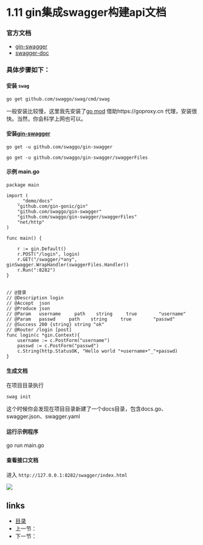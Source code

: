 # 1.11 gin集成swagger构建api文档

### 官方文档

- [gin-swagger](https://github.com/swaggo/gin-swagger)
- [swagger-doc](https://swaggo.github.io/swaggo.io/declarative_comments_format/)

### 具体步骤如下：

#### 安装 `swag`

```
go get github.com/swaggo/swag/cmd/swag
```

一般安装比较慢，这里我先安装了[go mod](https://github.com/guyan0319/golang_development_notes/blob/master/zh/1.10.md) 借助https://goproxy.cn 代理，安装很快。当然，你会科学上网也可以。

#### 安装[gin-swagger](https://github.com/swaggo/gin-swagger)

```
go get -u github.com/swaggo/gin-swagger

go get -u github.com/swaggo/gin-swagger/swaggerFiles
```

#### 示例 main.go

```
package main

import (
	_ "demo/docs"
	"github.com/gin-gonic/gin"
	"github.com/swaggo/gin-swagger"
	"github.com/swaggo/gin-swagger/swaggerFiles"
	"net/http"
)

func main() {

	r := gin.Default()
	r.POST("/login", login)
	r.GET("/swagger/*any", ginSwagger.WrapHandler(swaggerFiles.Handler))
	r.Run(":8282")
}


// @登录
// @Description login
// @Accept  json
// @Produce json
// @Param   username     path    string     true        "username"
// @Param   passwd     path    string     true        "passwd"
// @Success 200 {string} string	"ok"
// @Router /login [post]
func login(c *gin.Context){
	username := c.PostForm("username")
	passwd := c.PostForm("passwd")
	c.String(http.StatusOK, "Hello world "+username+"_"+passwd)
}
```

#### 生成文档

在项目目录执行

```
swag init
```

这个时候你会发现在项目目录新建了一个docs目录，包含docs.go、swagger.json、swagger.yaml

#### 运行示例程序

go run main.go

#### 查看接口文档

进入 `http://127.0.0.1:8282/swagger/index.html` 

![](https://github.com/guyan0319/golang_development_notes/blob/master/images/1.11.png?raw=true)







## links

- [目录](https://github.com/guyan0319/golang_development_notes/blob/master/zh/preface.md)
- 上一节：
- 下一节：

